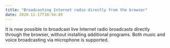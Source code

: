 ```yaml
---
title: "Broadcasting Internet radio directly from the browser"
date: 2020-11-17T10:54:49
---
```


It is now possible to broadcast live Internet radio broadcasts directly through the browser, without installing additional programs. Both music and voice broadcasting via microphone is supported.